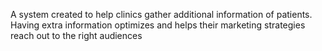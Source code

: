 A system created to help clinics gather additional information of patients. Having extra information optimizes and helps their marketing strategies reach out to the right audiences
